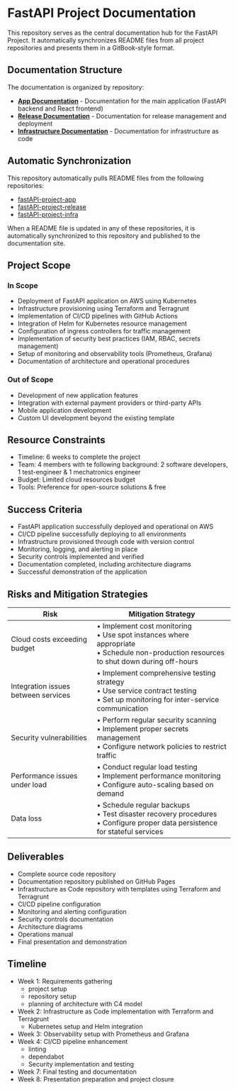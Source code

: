 # FastAPI Project Documentation

This repository serves as the central documentation hub for the FastAPI Project. It automatically synchronizes README files from all project repositories and presents them in a GitBook-style format.

## Documentation Structure

The documentation is organized by repository:

- **[App Documentation](docs/app/README.md)** - Documentation for the main application (FastAPI backend and React frontend)
- **[Release Documentation](docs/release/README.md)** - Documentation for release management and deployment
- **[Infrastructure Documentation](docs/infra/README.md)** - Documentation for infrastructure as code

## Automatic Synchronization

This repository automatically pulls README files from the following repositories:
- [fastAPI-project-app](https://github.com/datascientest-fastAPI-project-group-25/fastAPI-project-app)
- [fastAPI-project-release](https://github.com/datascientest-fastAPI-project-group-25/fastAPI-project-release)
- [fastAPI-project-infra](https://github.com/datascientest-fastAPI-project-group-25/fastAPI-project-infra)

When a README file is updated in any of these repositories, it is automatically synchronized to this repository and published to the documentation site.

## Project Scope

### In Scope
-  Deployment of FastAPI application on AWS using Kubernetes
-  Infrastructure provisioning using Terraform and Terragrunt
-  Implementation of CI/CD pipelines with GitHub Actions
-  Integration of Helm for Kubernetes resource management
-  Configuration of ingress controllers for traffic management
-  Implementation of security best practices (IAM, RBAC, secrets management)
-  Setup of monitoring and observability tools (Prometheus, Grafana)
-  Documentation of architecture and operational procedures

### Out of Scope
-  Development of new application features
-  Integration with external payment providers or third-party APIs
-  Mobile application development
-  Custom UI development beyond the existing template

## Resource Constraints
-  Timeline: 6 weeks to complete the project
-  Team: 4 members with te following background: 2 software developers, 1 test-engineer & 1 mechatronics engineer
-  Budget: Limited cloud resources budget
-  Tools: Preference for open-source solutions & free

## Success Criteria
-  FastAPI application successfully deployed and operational on AWS
-  CI/CD pipeline successfully deploying to all environments
-  Infrastructure provisioned through code with version control
-  Monitoring, logging, and alerting in place
-  Security controls implemented and verified
-  Documentation completed, including architecture diagrams
-  Successful demonstration of the application

## Risks and Mitigation Strategies

| Risk | Mitigation Strategy |
|------|---------------------|
| Cloud costs exceeding budget | • Implement cost monitoring<br>• Use spot instances where appropriate<br>• Schedule non-production resources to shut down during off-hours |
| Integration issues between services | • Implement comprehensive testing strategy<br>• Use service contract testing<br>• Set up monitoring for inter-service communication |
| Security vulnerabilities | • Perform regular security scanning<br>• Implement proper secrets management<br>• Configure network policies to restrict traffic |
| Performance issues under load | • Conduct regular load testing<br>• Implement performance monitoring<br>• Configure auto-scaling based on demand |
| Data loss | • Schedule regular backups<br>• Test disaster recovery procedures<br>• Configure proper data persistence for stateful services |

## Deliverables
-  Complete source code repository
-  Documentation repository published on GitHub Pages
-  Infrastructure as Code repository with templates using Terraform and Terragrunt
-  CI/CD pipeline configuration
-  Monitoring and alerting configuration
-  Security controls documentation
-  Architecture diagrams
-  Operations manual
-  Final presentation and demonstration

## Timeline
-  Week 1: Requirements gathering
   - project setup
   - repository setup
   - planning of architecture with C4 model
-  Week 2: Infrastructure as Code implementation with Terraform and Terragrunt
   - Kubernetes setup and Helm integration
-  Week 3: Observability setup with Prometheus and Grafana
-  Week 4: CI/CD pipeline enhancement
    - linting
    - dependabot
    - Security implementation and testing
-  Week 7: Final testing and documentation
-  Week 8: Presentation preparation and project closure
